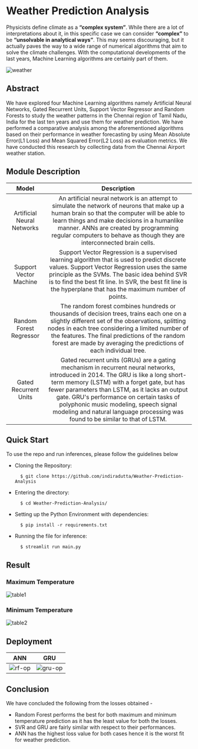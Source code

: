 # Weather Prediction Analysis
Physicists define climate as a **“complex system”**. While there are a lot of interpretations about it, in this specific case we can consider **“complex”** to be **“unsolvable in analytical ways”**.
This may seems discouraging, but it actually paves the way to a wide range of numerical algorithms that aim to solve the climate challenges. With the computational developments of the last years, Machine Learning algorithms are certainly part of them.

![weather](https://user-images.githubusercontent.com/66861243/139519761-687fdb0c-44b6-4397-ab3d-a50ca2d779c9.png)

## Abstract
We have explored four Machine Learning algorithms namely Artificial Neural Networks, Gated Recurrent Units, Support Vector Regressor and Random Forests to study the weather patterns in the Chennai region of Tamil Nadu, India for the last ten years and use them for weather prediction. We have performed a comparative analysis among the aforementioned algorithms based on their performance in weather forecasting by using Mean Absolute Error(L1 Loss) and Mean Squared Error(L2 Loss) as evaluation metrics. We have conducted this research by collecting data from the Chennai Airport weather station. 

## Module Description
Model | Description | 
:-------------: | :---------: |
Artificial Neural Networks | An artificial neural network is an attempt to simulate the network of neurons that make up a human brain so that the computer will be able to learn things and make decisions in a humanlike manner. ANNs are created by programming regular computers to behave as though they are interconnected brain cells. | 
Support Vector Machine | Support Vector Regression is a supervised learning algorithm that is used to predict discrete values. Support Vector Regression uses the same principle as the SVMs. The basic idea behind SVR is to find the best fit line. In SVR, the best fit line is the hyperplane that has the maximum number of points. | 
Random Forest Regressor | The random forest combines hundreds or thousands of decision trees, trains each one on a slightly different set of the observations, splitting nodes in each tree considering a limited number of the features. The final predictions of the random forest are made by averaging the predictions of each individual tree. |
Gated Recurrent Units | Gated recurrent units (GRUs) are a gating mechanism in recurrent neural networks, introduced in 2014. The GRU is like a long short-term memory (LSTM) with a forget gate, but has fewer parameters than LSTM, as it lacks an output gate. GRU's performance on certain tasks of polyphonic music modeling, speech signal modeling and natural language processing was found to be similar to that of LSTM. |

## Quick Start
To use the repo and run inferences, please follow the guidelines below

- Cloning the Repository: 

        $ git clone https://github.com/indiradutta/Weather-Prediction-Analysis
        
- Entering the directory: 

        $ cd Weather-Prediction-Analysis/
        
- Setting up the Python Environment with dependencies:

        $ pip install -r requirements.txt

- Running the file for inference:

        $ streamlit run main.py

## Result

### Maximum Temperature
![table1](https://user-images.githubusercontent.com/66861243/139520642-e2f8e1ab-d93e-44d2-b8b1-5a4ff10cc74c.png)

### Minimum Temperature
![table2](https://user-images.githubusercontent.com/66861243/139520666-81148d27-bb9a-4ab1-9227-77cfe3d347c3.png)

## Deployment

ANN | GRU | 
:-------------: | :---------: |
![rf-op](https://user-images.githubusercontent.com/66861242/139521021-bad6aeab-2533-40a2-8de5-2cad06790c03.png) | ![gru-op](https://user-images.githubusercontent.com/66861242/139521020-6848d1b5-b1ec-41a1-b365-2978de698eeb.png)|

## Conclusion
We have concluded the following from the losses obtained -

- Random Forest performs the best for both maximum and minimum temperature prediction as it has the least value for both the losses.
- SVR and GRU are fairly similar with respect to their performances.
- ANN has the highest loss value for both cases hence it is the worst fit for weather prediction.

